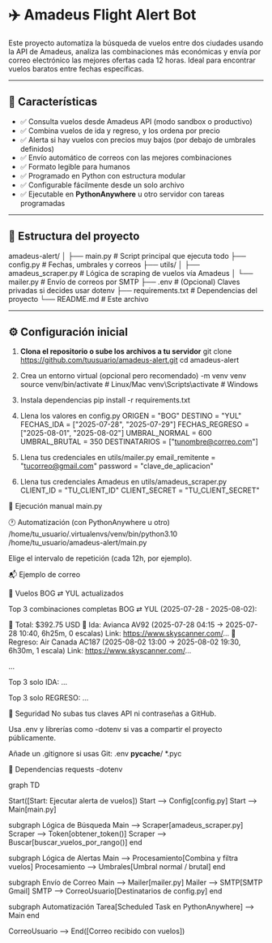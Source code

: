 
# ✈️ Amadeus Flight Alert Bot

Este proyecto automatiza la búsqueda de vuelos entre dos ciudades usando la API de Amadeus, analiza las combinaciones más económicas y envía por correo electrónico las mejores ofertas cada 12 horas. Ideal para encontrar vuelos baratos entre fechas específicas.

---

## 🚀 Características

- ✅ Consulta vuelos desde Amadeus API (modo sandbox o productivo)
- ✅ Combina vuelos de ida y regreso, y los ordena por precio
- ✅ Alerta si hay vuelos con precios muy bajos (por debajo de umbrales definidos)
- ✅ Envío automático de correos con las mejores combinaciones
- ✅ Formato legible para humanos
- ✅ Programado en Python con estructura modular
- ✅ Configurable fácilmente desde un solo archivo
- ✅ Ejecutable en **PythonAnywhere** u otro servidor con tareas programadas

---

## 📁 Estructura del proyecto

amadeus-alert/
│
├── main.py # Script principal que ejecuta todo
├── config.py # Fechas, umbrales y correos
├── utils/
│ ├── amadeus_scraper.py # Lógica de scraping de vuelos vía Amadeus
│ └── mailer.py # Envío de correos por SMTP
├── .env # (Opcional) Claves privadas si decides usar dotenv
├── requirements.txt # Dependencias del proyecto
└── README.md # Este archivo

---

## ⚙️ Configuración inicial

1. **Clona el repositorio o sube los archivos a tu servidor**
   git clone https://github.com/tuusuario/amadeus-alert.git
   cd amadeus-alert

2. Crea un entorno virtual (opcional pero recomendado)
    -m venv venv
   source venv/bin/activate  # Linux/Mac
   venv\Scripts\activate     # Windows

3. Instala dependencias
   pip install -r requirements.txt

4. Llena los valores en config.py
   ORIGEN = "BOG"
   DESTINO = "YUL"
   FECHAS_IDA = ["2025-07-28", "2025-07-29"]
   FECHAS_REGRESO = ["2025-08-01", "2025-08-02"]
   UMBRAL_NORMAL = 600
   UMBRAL_BRUTAL = 350
   DESTINATARIOS = ["tunombre@correo.com"]

5. Llena tus credenciales en utils/mailer.py
   email_remitente = "tucorreo@gmail.com"
   password = "clave_de_aplicacion"

6. Llena tus credenciales Amadeus en utils/amadeus_scraper.py
   CLIENT_ID = "TU_CLIENT_ID"
   CLIENT_SECRET = "TU_CLIENT_SECRET"

🧪 Ejecución manual
    main.py

🕐 Automatización (con PythonAnywhere u otro)
   /home/tu_usuario/.virtualenvs/venv/bin/python3.10 /home/tu_usuario/amadeus-alert/main.py

Elige el intervalo de repetición (cada 12h, por ejemplo).

📬 Ejemplo de correo

🛫 Vuelos BOG ⇄ YUL actualizados

Top 3 combinaciones completas BOG ⇄ YUL (2025-07-28 - 2025-08-02):

💼 Total: $392.75 USD
   🛫 Ida: Avianca AV92 (2025-07-28 04:15 → 2025-07-28 10:40, 6h25m, 0 escalas)
       Link: https://www.skyscanner.com/...
   🛬 Regreso: Air Canada AC187 (2025-08-02 13:00 → 2025-08-02 19:30, 6h30m, 1 escala)
       Link: https://www.skyscanner.com/...

...

Top 3 solo IDA:
...

Top 3 solo REGRESO:
...

🔐 Seguridad
No subas tus claves API ni contraseñas a GitHub.

Usa .env y librerías como -dotenv si vas a compartir el proyecto públicamente.

Añade un .gitignore si usas Git:
.env
__pycache__/
*.pyc

📌 Dependencias
requests
-dotenv

graph TD

Start([Start: Ejecutar alerta de vuelos])
Start --> Config[config.py]
Start --> Main[main.py]

subgraph Lógica de Búsqueda
  Main --> Scraper[amadeus_scraper.py]
  Scraper --> Token[obtener_token()]
  Scraper --> Buscar[buscar_vuelos_por_rango()]
end

subgraph Lógica de Alertas
  Main --> Procesamiento[Combina y filtra vuelos]
  Procesamiento --> Umbrales[Umbral normal / brutal]
end

subgraph Envío de Correo
  Main --> Mailer[mailer.py]
  Mailer --> SMTP[SMTP Gmail]
  SMTP --> CorreoUsuario[Destinatarios de config.py]
end

subgraph Automatización
  Tarea[Scheduled Task en PythonAnywhere] --> Main
end

CorreoUsuario --> End([Correo recibido con vuelos])

